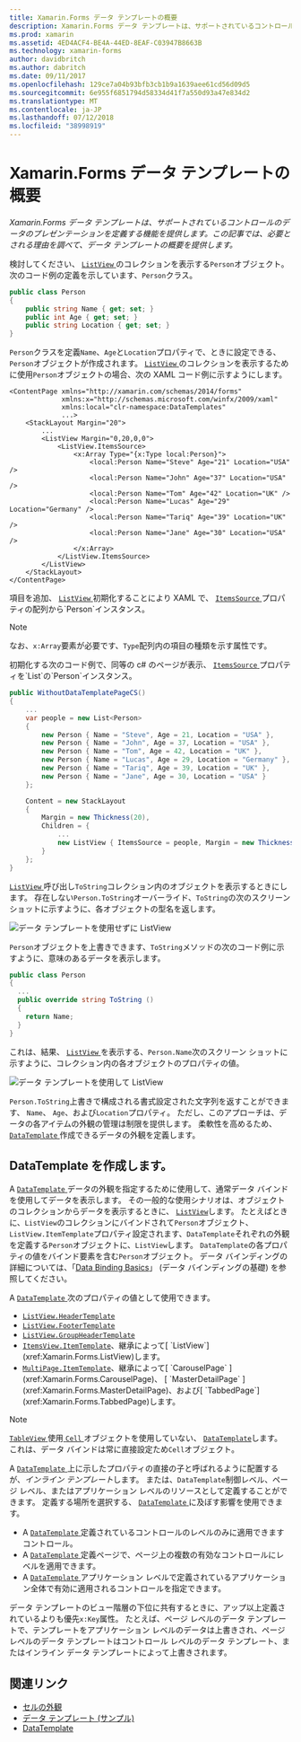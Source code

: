 ```yaml
---
title: Xamarin.Forms データ テンプレートの概要
description: Xamarin.Forms データ テンプレートは、サポートされているコントロールのデータのプレゼンテーションを定義する機能を提供します。 この記事では、必要とされる理由を調べて、データ テンプレートの概要を提供します。
ms.prod: xamarin
ms.assetid: 4ED4ACF4-BE4A-44ED-8EAF-C03947B8663B
ms.technology: xamarin-forms
author: davidbritch
ms.author: dabritch
ms.date: 09/11/2017
ms.openlocfilehash: 129ce7a04b93bfb3cb1b9a1639aee61cd56d09d5
ms.sourcegitcommit: 6e955f6851794d58334d41f7a550d93a47e834d2
ms.translationtype: MT
ms.contentlocale: ja-JP
ms.lasthandoff: 07/12/2018
ms.locfileid: "38998919"
---
```

# <a name="introduction-to-xamarinforms-data-templates"></a>Xamarin.Forms データ テンプレートの概要

_Xamarin.Forms データ テンプレートは、サポートされているコントロールのデータのプレゼンテーションを定義する機能を提供します。この記事では、必要とされる理由を調べて、データ テンプレートの概要を提供します。_

検討してください、 [ `ListView` ](xref:Xamarin.Forms.ListView)のコレクションを表示する`Person`オブジェクト。 次のコード例の定義を示しています、`Person`クラス。

```csharp
public class Person
{
    public string Name { get; set; }
    public int Age { get; set; }
    public string Location { get; set; }
}
```

`Person`クラスを定義`Name`、`Age`と`Location`プロパティで、ときに設定できる、`Person`オブジェクトが作成されます。 [ `ListView` ](xref:Xamarin.Forms.ListView)のコレクションを表示するために使用`Person`オブジェクトの場合、次の XAML コード例に示すようにします。

```xaml
<ContentPage xmlns="http://xamarin.com/schemas/2014/forms"
             xmlns:x="http://schemas.microsoft.com/winfx/2009/xaml"
             xmlns:local="clr-namespace:DataTemplates"
             ...>
    <StackLayout Margin="20">
        ...
        <ListView Margin="0,20,0,0">
            <ListView.ItemsSource>
                <x:Array Type="{x:Type local:Person}">
                    <local:Person Name="Steve" Age="21" Location="USA" />
                    <local:Person Name="John" Age="37" Location="USA" />
                    <local:Person Name="Tom" Age="42" Location="UK" />
                    <local:Person Name="Lucas" Age="29" Location="Germany" />
                    <local:Person Name="Tariq" Age="39" Location="UK" />
                    <local:Person Name="Jane" Age="30" Location="USA" />
                </x:Array>
            </ListView.ItemsSource>
        </ListView>
    </StackLayout>
</ContentPage>
```

項目を追加、 [ `ListView` ](xref:Xamarin.Forms.ListView)初期化することにより XAML で、 [ `ItemsSource` ](xref:Xamarin.Forms.ItemsView`1.ItemsSource)プロパティの配列から`Person`インスタンス。

> [!NOTE]
> なお、`x:Array`要素が必要です、`Type`配列内の項目の種類を示す属性です。

初期化する次のコード例で、同等の c# のページが表示、 [ `ItemsSource` ](xref:Xamarin.Forms.ItemsView`1.ItemsSource)プロパティを`List`の`Person`インスタンス。

```csharp
public WithoutDataTemplatePageCS()
{
    ...
    var people = new List<Person>
    {
        new Person { Name = "Steve", Age = 21, Location = "USA" },
        new Person { Name = "John", Age = 37, Location = "USA" },
        new Person { Name = "Tom", Age = 42, Location = "UK" },
        new Person { Name = "Lucas", Age = 29, Location = "Germany" },
        new Person { Name = "Tariq", Age = 39, Location = "UK" },
        new Person { Name = "Jane", Age = 30, Location = "USA" }
    };

    Content = new StackLayout
    {
        Margin = new Thickness(20),
        Children = {
            ...
            new ListView { ItemsSource = people, Margin = new Thickness(0, 20, 0, 0) }
        }
    };
}
```

[ `ListView` ](xref:Xamarin.Forms.ListView)呼び出し`ToString`コレクション内のオブジェクトを表示するときにします。 存在しない`Person.ToString`オーバーライド、`ToString`の次のスクリーン ショットに示すように、各オブジェクトの型名を返します。

![](introduction-images/no-data-template.png "データ テンプレートを使用せずに ListView")

`Person`オブジェクトを上書きできます、`ToString`メソッドの次のコード例に示すように、意味のあるデータを表示します。

```csharp
public class Person
{
  ...
  public override string ToString ()
  {
    return Name;
  }
}
```

これは、結果、 [ `ListView` ](xref:Xamarin.Forms.ListView)を表示する、`Person.Name`次のスクリーン ショットに示すように、コレクション内の各オブジェクトのプロパティの値。

![](introduction-images/override-tostring.png "データ テンプレートを使用して ListView")

`Person.ToString`上書きで構成される書式設定された文字列を返すことができます、 `Name`、 `Age`、および`Location`プロパティ。 ただし、このアプローチは、データの各アイテムの外観の管理は制限を提供します。 柔軟性を高めるため、 [ `DataTemplate` ](xref:Xamarin.Forms.DataTemplate)作成できるデータの外観を定義します。

## <a name="creating-a-datatemplate"></a>DataTemplate を作成します。

A [ `DataTemplate` ](xref:Xamarin.Forms.DataTemplate)データの外観を指定するために使用して、通常データ バインドを使用してデータを表示します。 その一般的な使用シナリオは、オブジェクトのコレクションからデータを表示するときに、 [ `ListView`](xref:Xamarin.Forms.ListView)します。 たとえばときに、`ListView`のコレクションにバインドされて`Person`オブジェクト、`ListView.ItemTemplate`プロパティ設定されます、`DataTemplate`それぞれの外観を定義する`Person`オブジェクトに、`ListView`します。 `DataTemplate`の各プロパティの値をバインド要素を含む`Person`オブジェクト。 データ バインディングの詳細については、「[Data Binding Basics](~/xamarin-forms/xaml/xaml-basics/data-binding-basics.md)」 (データ バインディングの基礎) を参照してください。

A [ `DataTemplate` ](xref:Xamarin.Forms.DataTemplate)次のプロパティの値として使用できます。

- [`ListView.HeaderTemplate`](xref:Xamarin.Forms.ListView.HeaderTemplate)
- [`ListView.FooterTemplate`](xref:Xamarin.Forms.ListView.FooterTemplate)
- [`ListView.GroupHeaderTemplate`](xref:Xamarin.Forms.ListView.GroupHeaderTemplate)
- [`ItemsView.ItemTemplate`](xref:Xamarin.Forms.ItemsView`1)、継承によって[ `ListView`](xref:Xamarin.Forms.ListView)します。
- [`MultiPage.ItemTemplate`](xref:Xamarin.Forms.MultiPage`1)、継承によって[ `CarouselPage` ](xref:Xamarin.Forms.CarouselPage)、 [ `MasterDetailPage` ](xref:Xamarin.Forms.MasterDetailPage)、および[ `TabbedPage`](xref:Xamarin.Forms.TabbedPage)します。

> [!NOTE]
> [ `TableView` ](xref:Xamarin.Forms.TableView)使用[ `Cell` ](xref:Xamarin.Forms.Cell)オブジェクトを使用していない、 [ `DataTemplate`](xref:Xamarin.Forms.DataTemplate)します。 これは、データ バインドは常に直接設定ため`Cell`オブジェクト。

A [ `DataTemplate` ](xref:Xamarin.Forms.DataTemplate)上に示したプロパティの直接の子と呼ばれるように配置するが、*インライン テンプレート*します。 または、`DataTemplate`制御レベル、ページ レベル、またはアプリケーション レベルのリソースとして定義することができます。 定義する場所を選択する、 [ `DataTemplate` ](xref:Xamarin.Forms.DataTemplate)に及ぼす影響を使用できます。

- A [ `DataTemplate` ](xref:Xamarin.Forms.DataTemplate)定義されているコントロールのレベルのみに適用できますコントロール。
- A [ `DataTemplate` ](xref:Xamarin.Forms.DataTemplate)定義ページで、ページ上の複数の有効なコントロールにレベルを適用できます。
- A [ `DataTemplate` ](xref:Xamarin.Forms.DataTemplate)アプリケーション レベルで定義されているアプリケーション全体で有効に適用されるコントロールを指定できます。

データ テンプレートのビュー階層の下位に共有するときに、アップ以上定義されているよりも優先`x:Key`属性。 たとえば、ページ レベルのデータ テンプレートで、テンプレートをアプリケーション レベルのデータは上書きされ、ページ レベルのデータ テンプレートはコントロール レベルのデータ テンプレート、またはインライン データ テンプレートによって上書きされます。


## <a name="related-links"></a>関連リンク

- [セルの外観](~/xamarin-forms/user-interface/listview/customizing-cell-appearance.md)
- [データ テンプレート (サンプル)](https://developer.xamarin.com/samples/xamarin-forms/templates/datatemplates/)
- [DataTemplate](xref:Xamarin.Forms.DataTemplate)
